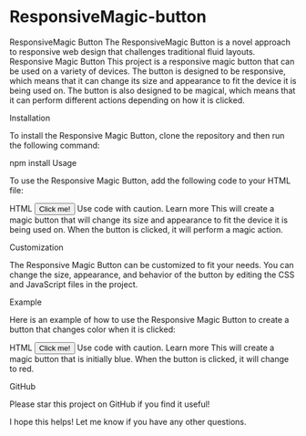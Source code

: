 # ResponsiveMagic-button
ResponsiveMagic Button The ResponsiveMagic Button is a novel approach to responsive web design that challenges traditional fluid layouts.
Responsive Magic Button
This project is a responsive magic button that can be used on a variety of devices. The button is designed to be responsive, which means that it can change its size and appearance to fit the device it is being used on. The button is also designed to be magical, which means that it can perform different actions depending on how it is clicked.

Installation

To install the Responsive Magic Button, clone the repository and then run the following command:

npm install
Usage

To use the Responsive Magic Button, add the following code to your HTML file:

HTML
<button class="magic-button">Click me!</button>
Use code with caution. Learn more
This will create a magic button that will change its size and appearance to fit the device it is being used on. When the button is clicked, it will perform a magic action.

Customization

The Responsive Magic Button can be customized to fit your needs. You can change the size, appearance, and behavior of the button by editing the CSS and JavaScript files in the project.

Example

Here is an example of how to use the Responsive Magic Button to create a button that changes color when it is clicked:

HTML
<button class="magic-button" data-color="red">Click me!</button>
Use code with caution. Learn more
This will create a magic button that is initially blue. When the button is clicked, it will change to red.

GitHub

Please star this project on GitHub if you find it useful!

I hope this helps! Let me know if you have any other questions.
